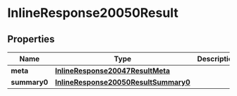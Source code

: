 # InlineResponse20050Result

## Properties
Name | Type | Description | Notes
------------ | ------------- | ------------- | -------------
**meta** | [**InlineResponse20047ResultMeta**](InlineResponse20047ResultMeta.md) |  | 
**summary0** | [**InlineResponse20050ResultSummary0**](InlineResponse20050ResultSummary0.md) |  | 
